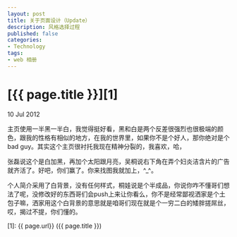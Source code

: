 ```yaml
---
layout: post
title: 关于页面设计（Update）
description: 风格选择过程
published: false
categories:
- Technology
tags:
- web 相册
---
```


# [{{ page.title }}][1]

10 Jul 2012

主页使用一半黑一半白，我觉得挺好看，黑和白是两个反差很强烈也很极端的颜色，跟我的性格有相似的地方，在我的世界里，如果你不是个好人，那你绝对是个bad guy。其实这个主页很衬托我现在精神分裂的，我喜欢，哈，

张磊说这个是白加黑，再加个太阳跟月亮，吴桐说右下角在弄个妇炎洁含片的广告就齐活了。好吧，你们赢了。你来找图我就加上，^_^。

个人简介采用了白背景，没有任何样式，桐娃说是个半成品，你说你咋不懂哥们想法了呢，没修改好的东西哥们会push上来让你看么，你不是经常鄙视洒家是个土包子嘛，洒家用这个白背景的意思就是咱哥们现在就是个一穷二白的矮胖搓屌丝，哎，揭过不提，你们懂的。

[1]:    {{ page.url}}  ({{ page.title }})
